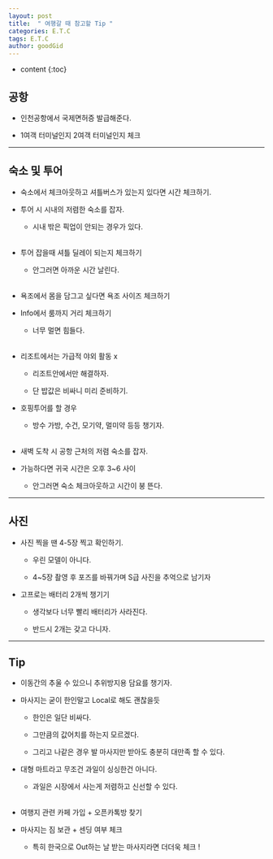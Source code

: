 ```yaml
---
layout: post
title:  " 여행갈 때 참고할 Tip "
categories: E.T.C
tags: E.T.C
author: goodGid
---
```

* content
{:toc}

## 공항

* 인천공항에서 국제면허증 발급해준다.

* 1여객 터미널인지 2여객 터미널인지 체크







---


## 숙소 및 투어

* 숙소에서 체크아웃하고 셔틀버스가 있는지 있다면 시간 체크하기.

* 투어 시 시내의 저렴한 숙소를 잡자.

    - 시내 밖은 픽업이 안되는 경우가 있다.
    
    <br>

* 투어 잡을때 셔틀 딜레이 되는지 체크하기 

    - 안그러면 아까운 시간 날린다.

    <br>

* 욕조에서 몸을 담그고 싶다면 욕조 사이즈 체크하기

* Info에서 룸까지 거리 체크하기

    -  너무 멀면 힘들다.
    
    <br>

* 리조트에서는 가급적 야외 활동 x

    - 리조트안에서만 해결하자.

    - 단 밥값은 비싸니 미리 준비하기.

* 호핑투어를 할 경우

    - 방수 가방, 수건, 모기약, 멀미약 등등 챙기자.

    <br>

* 새벽 도착 시 공항 근처의 저렴 숙소를 잡자.

* 가능하다면 귀국 시간은 오후 3~6 사이

    - 안그러면 숙소 체크아웃하고 시간이 붕 뜬다.


---


## 사진

* 사진 찍을 땐 4-5장 찍고 확인하기.

    - 우린 모델이 아니다. 

    - 4~5장 촬영 후 포즈를 바꿔가며 S급 사진을 추억으로 남기자

* 고프로는 배터리 2개씩 챙기기

    - 생각보다 너무 빨리 배터리가 사라진다.

    - 반드시 2개는 갖고 다니자.

---


## Tip

* 이동간의 추울 수 있으니 추위방지용 담요를 챙기자.

* 마사지는 굳이 한인말고 Local로 해도 괜찮을듯

    - 한인은 일단 비싸다.

    - 그만큼의 값어치를 하는지 모르겠다.

    - 그리고 나같은 경우 발 마사지만 받아도 충분히 대만족 할 수 있다. 

* 대형 마트라고 무조건 과일이 싱싱한건 아니다.

    - 과일은 시장에서 사는게 저렴하고 신선할 수 있다.

    <br>

* 여행지 관련 카페 가입 + 오픈카톡방 찾기

* 마사지는 짐 보관 + 센딩 여부 체크

    - 특히 한국으로 Out하는 날 받는 마사지라면 더더욱 체크 !

